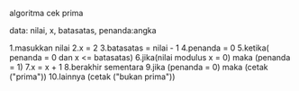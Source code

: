algoritma cek prima

data:
nilai, x, batasatas, penanda:angka

1.masukkan nilai
2.x = 2
3.batasatas = nilai - 1
4.penanda = 0
5.ketika( penanda = 0 dan x <= batasatas)
6.jika(nilai modulus x = 0) maka (penanda = 1)
7.x = x + 1
8.berakhir sementara
9.jika (penanda = 0) maka (cetak ("prima"))
10.lainnya (cetak ("bukan prima"))
